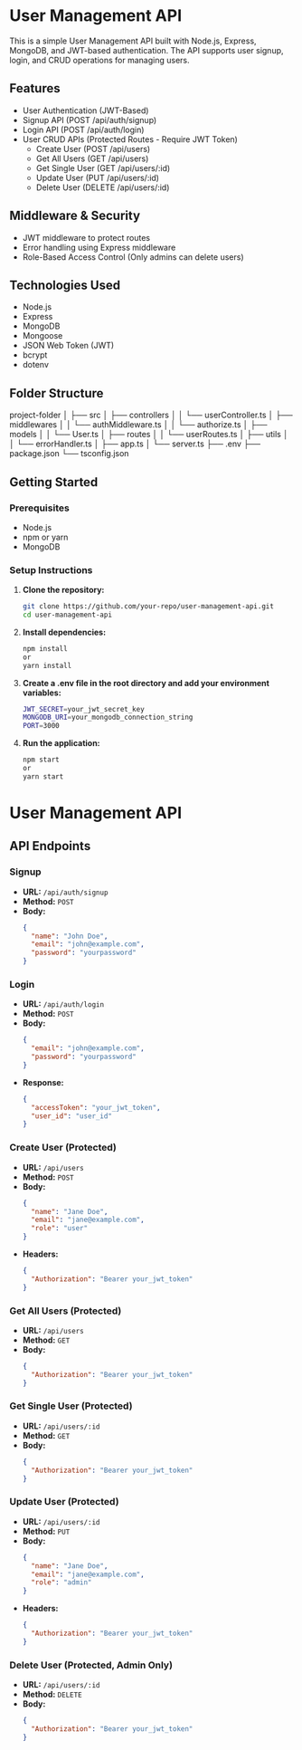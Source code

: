 ﻿# User Management API

This is a simple User Management API built with Node.js, Express, MongoDB, and JWT-based authentication. The API supports user signup, login, and CRUD operations for managing users.

## Features

- User Authentication (JWT-Based)
- Signup API (POST /api/auth/signup)
- Login API (POST /api/auth/login)
- User CRUD APIs (Protected Routes - Require JWT Token)
  - Create User (POST /api/users)
  - Get All Users (GET /api/users)
  - Get Single User (GET /api/users/:id)
  - Update User (PUT /api/users/:id)
  - Delete User (DELETE /api/users/:id)

## Middleware & Security

- JWT middleware to protect routes
- Error handling using Express middleware
- Role-Based Access Control (Only admins can delete users)

## Technologies Used

- Node.js
- Express
- MongoDB
- Mongoose
- JSON Web Token (JWT)
- bcrypt
- dotenv

## Folder Structure

project-folder
│
├── src
│   ├── controllers
│   │   └── userController.ts
│   ├── middlewares
│   │   └── authMiddleware.ts
│   │   └── authorize.ts
│   ├── models
│   │   └── User.ts
│   ├── routes
│   │   └── userRoutes.ts
│   ├── utils
│   │   └── errorHandler.ts
│   ├── app.ts
│   └── server.ts
├── .env
├── package.json
└── tsconfig.json


## Getting Started

### Prerequisites

- Node.js
- npm or yarn
- MongoDB

### Setup Instructions

1. **Clone the repository:**

   ```bash
   git clone https://github.com/your-repo/user-management-api.git
   cd user-management-api

2. **Install dependencies:**
    ```bash
   npm install
   or
   yarn install

3. **Create a .env file in the root directory and add your environment variables:**
    ```bash
    JWT_SECRET=your_jwt_secret_key
    MONGODB_URI=your_mongodb_connection_string
    PORT=3000

4. **Run the application:**
    ```bash
    npm start
    or
    yarn start

# User Management API

## API Endpoints

### Signup

- **URL:** `/api/auth/signup`
- **Method:** `POST`
- **Body:**
  ```json
  {
    "name": "John Doe",
    "email": "john@example.com",
    "password": "yourpassword"
  }

### Login

- **URL:** `/api/auth/login`
- **Method:** `POST`
- **Body:**
  ```json
  {
    "email": "john@example.com",
    "password": "yourpassword"
  }
- **Response:**
  ```json
  { 
    "accessToken": "your_jwt_token", 
    "user_id": "user_id" 
  }


### Create User (Protected)

- **URL:** `/api/users`
- **Method:** `POST`
- **Body:**
  ```json
  {
    "name": "Jane Doe", 
    "email": "jane@example.com", 
    "role": "user"
  }
- **Headers:**
  ```json
  { 
    "Authorization": "Bearer your_jwt_token"
  }

### Get All Users (Protected)

- **URL:** `/api/users`
- **Method:** `GET`
- **Body:**
  ```json
  {
    "Authorization": "Bearer your_jwt_token"
  }

### Get Single User (Protected)

- **URL:** `/api/users/:id`
- **Method:** `GET`
- **Body:**
  ```json
  {
    "Authorization": "Bearer your_jwt_token"
  }

### Update User (Protected)

- **URL:** `/api/users/:id`
- **Method:** `PUT`
- **Body:**
  ```json
  {
    "name": "Jane Doe", 
    "email": "jane@example.com", 
    "role": "admin"
  }
- **Headers:**
  ```json
  { 
    "Authorization": "Bearer your_jwt_token"
  }


### Delete User (Protected, Admin Only)

- **URL:** `/api/users/:id`
- **Method:** `DELETE`
- **Body:**
  ```json
  {
    "Authorization": "Bearer your_jwt_token"
  }
